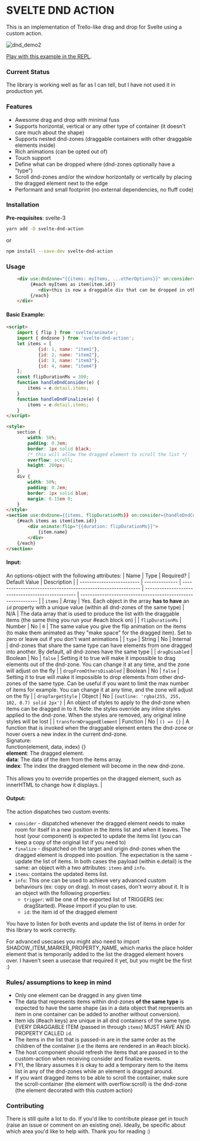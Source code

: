 # SVELTE DND ACTION
This is an implementation of Trello-like drag and drop for Svelte using a custom action.

![dnd_demo2](https://user-images.githubusercontent.com/20507787/81682367-267eb780-9498-11ea-8dbc-5c9582033522.gif)

[Play with this example in the REPL](https://svelte.dev/repl/e2ef044af75c4b16b424b8219fb31fd9?version=3.22.2).

### Current Status
The library is working well as far as I can tell, but I have not used it in production yet. 

### Features
- Awesome drag and drop with minimal fuss 
- Supports horizontal, vertical or any other type of container (it doesn't care much about the shape)
- Supports nested dnd-zones (draggable containers with other draggable elements inside)
- Rich animations (can be opted out of)
- Touch support
- Define what can be dropped where (dnd-zones optionally have a "type")
- Scroll dnd-zones and/or the window horizontally or vertically by placing the dragged element next to the edge
- Performant and small footprint (no external dependencies, no fluff code)  

### Installation
**Pre-requisites**: svelte-3
```bash
yarn add -D svelte-dnd-action
```
or
```bash
npm install --save-dev svelte-dnd-action
```

### Usage
```html
    <div use:dndzone="{{items: myItems, ...otherOptions}}" on:consider={handler} on:finalize={handler}>
         {#each myItems as item(item.id)}
            <div>this is now a draggable div that can be dropped in other dnd zones</div>
         {/each}   
    </div>
```

#### Basic Example:

```html
<script>
	import { flip } from 'svelte/animate';
	import { dndzone } from 'svelte-dnd-action';
    let items = [
    		{id: 1, name: "item1"},
    		{id: 2, name: "item2"},
    		{id: 3, name: "item3"},
    		{id: 4, name: "item4"}
    ]; 
    const flipDurationMs = 300;
	function handleDndConsider(e) {
		items = e.detail.items;
	}
	function handleDndFinalize(e) {
		items = e.detail.items;
	}
</script>

<style>
	section {
		width: 50%;
		padding: 0.3em;
		border: 1px solid black;
        /* this will allow the dragged element to scroll the list */
		overflow: scroll;
		height: 200px;
	}
	div {
		width: 50%;
		padding: 0.2em;
		border: 1px solid blue;
		margin: 0.15em 0;
	}
</style>
<section use:dndzone={{items, flipDurationMs}} on:consider={handleDndConsider} on:finalize={handleDndFinalize}>
	{#each items as item(item.id)}
		<div animate:flip="{{duration: flipDurationMs}}">
			{item.name}	
		</div>
	{/each}
</section>
```

#### Input:
An options-object with the following attributes:
| Name                      | Type           | Required?                                                    | Default Value                                     | Description                                                  |
| ------------------------- | -------------- | ------------------------------------------------------------ | ------------------------------------------------- | ------------------------------------------------------------ |
| `items`                   | Array<Object>  | Yes. Each object in the array **has to have** an `id` property with a unique value (within all dnd-zones of the same type) | N/A                                               | The data array that is used to produce the list with the draggable items (the same thing you run your #each block on) |
| `flipDurationMs`          | Number         | No                                                           | `0`                                               | The same value you give the flip animation on the items (to make them animated as they "make space" for the dragged item). Set to zero or leave out if you don't want animations |
| `type`                    | String         | No                                                           | Internal                                          | dnd-zones that share the same type can have elements from one dragged into another. By default, all dnd-zones have the same type |
| `dragDisabled`            | Boolean        | No                                                           | `false`                                           | Setting it to true will make it impossible to drag elements out of the dnd-zone. You can change it at any time, and the zone will adjust on the fly |
| `dropFromOthersDisabled`  | Boolean        | No                                                           | `false`                                           | Setting it to true will make it impossible to drop elements from other dnd-zones of the same type. Can be useful if you want to limit the max number of items for example. You can change it at any time, and the zone will adjust on the fly |
| `dropTargetStyle`         | Object<String> | No                                                           | `{outline: 'rgba(255, 255, 102, 0.7) solid 2px'}` | An object of styles to apply to the dnd-zone when items can be dragged in to it. Note: the styles override any inline styles applied to the dnd-zone. When the styles are removed, any original inline styles will be lost |
| `transformDraggedElement` | Function       | No                                                           | `() => {}`                                               | A function that is invoked when the draggable element enters the dnd-zone or hover overs a new index in the current dnd-zone. <br />Signature:<br />function(element, data, index) {}<br />**element**: The dragged element. <br />**data**: The data of the item from the items array.<br />**index**: The index the dragged element will become in the new dnd-zone.<br /><br />This allows you to override properties on the dragged element, such as innerHTML to change how it displays. |

#### Output:

The action dispatches two custom events:
- `consider` - dispatched whenever the dragged element needs to make room for itself in a new position in the items list and when it leaves. The host (your component) is expected to update the items list (you can keep a copy of the original list if you need to)
- `finalize` - dispatched on the target and origin dnd-zones when the dragged element is dropped into position. The expectation is the same - update the list of items.
In both cases the payload (within e.detail) is the same: an object with a two attributes: `items` and `info`.
- `items`: contains the updated items list.
- `info`: This one can be used to achieve very advanced custom behaviours (ex: copy on drag). In most cases, don't worry about it. It is an object with the following properties: 
   * `trigger`: will be one of the exported list of TRIGGERS (ex: dragStarted). Please import if you plan to use.
   * `id`: the item id of the dragged element  

You have to listen for both events and update the list of items in order for this library to work correctly.

For advanced usecases you might also need to import SHADOW_ITEM_MARKER_PROPERTY_NAME, which marks the place holder element that is temporarily added to the list the dragged element hovers over. I haven't seen a usecase that required it yet, but you might be the first :)

### Rules/ assumptions to keep in mind
* Only one element can be dragged in any given time
* The data that represents items within dnd-zones **of the same type** is expected to have the same shape (as in a data object that represents an item in one container can be added to another without conversion).
* Item ids (#each keys) are unique in all dnd containers of the same type. EVERY DRAGGABLE ITEM (passed in through `items`) MUST HAVE AN ID PROPERTY CALLED `id`.
* The items in the list that is passed-in are in the same order as the children of the container (i.e the items are rendered in an #each block).
* The host component should refresh the items that are passed in to the custom-action when receiving consider and finalize events.
* FYI, the library assumes it is okay to add a temporary item to the items list in any of the dnd-zones while an element is dragged around.
* If you want dragged items to be able to scroll the container, make sure the scroll-container (the element with overflow:scroll) is the dnd-zone (the element decorated with this custom action)

### Contributing
There is still quite a lot to do. If you'd like to contribute please get in touch (raise an issue or comment on an existing one).
Ideally, be specific about which area you'd like to help with.
Thank you for reading :)
